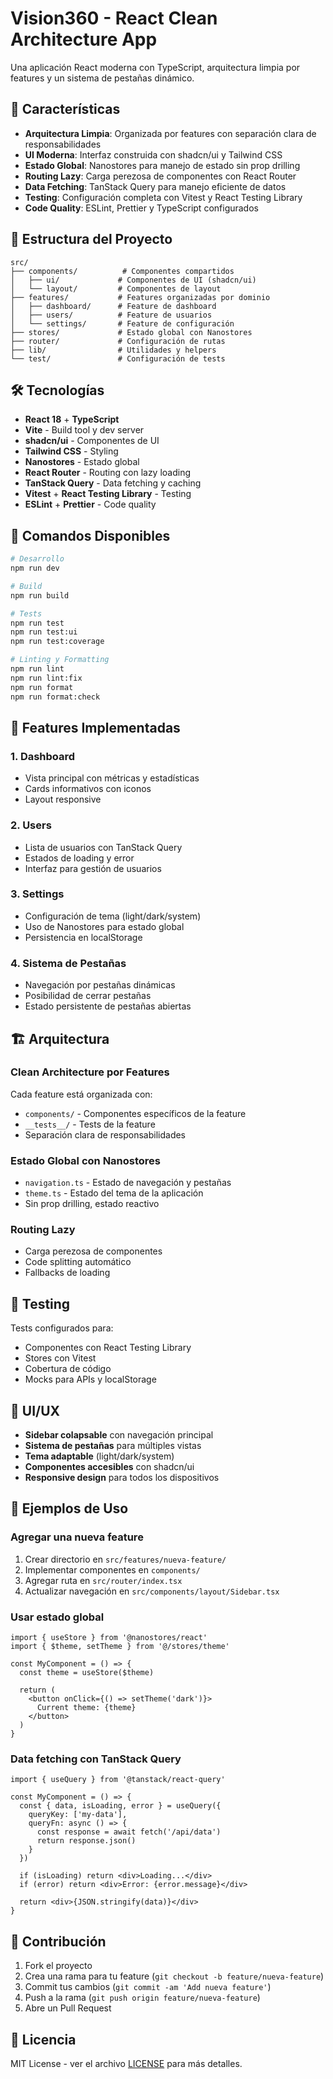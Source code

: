 # Vision360 - React Clean Architecture App

Una aplicación React moderna con TypeScript, arquitectura limpia por features y un sistema de pestañas dinámico.

## 🚀 Características

- **Arquitectura Limpia**: Organizada por features con separación clara de responsabilidades
- **UI Moderna**: Interfaz construida con shadcn/ui y Tailwind CSS
- **Estado Global**: Nanostores para manejo de estado sin prop drilling
- **Routing Lazy**: Carga perezosa de componentes con React Router
- **Data Fetching**: TanStack Query para manejo eficiente de datos
- **Testing**: Configuración completa con Vitest y React Testing Library
- **Code Quality**: ESLint, Prettier y TypeScript configurados

## 📁 Estructura del Proyecto

```
src/
├── components/          # Componentes compartidos
│   ├── ui/             # Componentes de UI (shadcn/ui)
│   └── layout/         # Componentes de layout
├── features/           # Features organizadas por dominio
│   ├── dashboard/      # Feature de dashboard
│   ├── users/          # Feature de usuarios
│   └── settings/       # Feature de configuración
├── stores/             # Estado global con Nanostores
├── router/             # Configuración de rutas
├── lib/                # Utilidades y helpers
└── test/               # Configuración de tests
```

## 🛠️ Tecnologías

- **React 18** + **TypeScript**
- **Vite** - Build tool y dev server
- **shadcn/ui** - Componentes de UI
- **Tailwind CSS** - Styling
- **Nanostores** - Estado global
- **React Router** - Routing con lazy loading
- **TanStack Query** - Data fetching y caching
- **Vitest** + **React Testing Library** - Testing
- **ESLint** + **Prettier** - Code quality

## 🚦 Comandos Disponibles

```bash
# Desarrollo
npm run dev

# Build
npm run build

# Tests
npm run test
npm run test:ui
npm run test:coverage

# Linting y Formatting
npm run lint
npm run lint:fix
npm run format
npm run format:check
```

## 🎯 Features Implementadas

### 1. Dashboard
- Vista principal con métricas y estadísticas
- Cards informativos con iconos
- Layout responsive

### 2. Users
- Lista de usuarios con TanStack Query
- Estados de loading y error
- Interfaz para gestión de usuarios

### 3. Settings
- Configuración de tema (light/dark/system)
- Uso de Nanostores para estado global
- Persistencia en localStorage

### 4. Sistema de Pestañas
- Navegación por pestañas dinámicas
- Posibilidad de cerrar pestañas
- Estado persistente de pestañas abiertas

## 🏗️ Arquitectura

### Clean Architecture por Features
Cada feature está organizada con:
- `components/` - Componentes específicos de la feature
- `__tests__/` - Tests de la feature
- Separación clara de responsabilidades

### Estado Global con Nanostores
- `navigation.ts` - Estado de navegación y pestañas
- `theme.ts` - Estado del tema de la aplicación
- Sin prop drilling, estado reactivo

### Routing Lazy
- Carga perezosa de componentes
- Code splitting automático
- Fallbacks de loading

## 🧪 Testing

Tests configurados para:
- Componentes con React Testing Library
- Stores con Vitest
- Cobertura de código
- Mocks para APIs y localStorage

## 🎨 UI/UX

- **Sidebar colapsable** con navegación principal
- **Sistema de pestañas** para múltiples vistas
- **Tema adaptable** (light/dark/system)
- **Componentes accesibles** con shadcn/ui
- **Responsive design** para todos los dispositivos

## 📝 Ejemplos de Uso

### Agregar una nueva feature

1. Crear directorio en `src/features/nueva-feature/`
2. Implementar componentes en `components/`
3. Agregar ruta en `src/router/index.tsx`
4. Actualizar navegación en `src/components/layout/Sidebar.tsx`

### Usar estado global

```tsx
import { useStore } from '@nanostores/react'
import { $theme, setTheme } from '@/stores/theme'

const MyComponent = () => {
  const theme = useStore($theme)
  
  return (
    <button onClick={() => setTheme('dark')}>
      Current theme: {theme}
    </button>
  )
}
```

### Data fetching con TanStack Query

```tsx
import { useQuery } from '@tanstack/react-query'

const MyComponent = () => {
  const { data, isLoading, error } = useQuery({
    queryKey: ['my-data'],
    queryFn: async () => {
      const response = await fetch('/api/data')
      return response.json()
    }
  })

  if (isLoading) return <div>Loading...</div>
  if (error) return <div>Error: {error.message}</div>
  
  return <div>{JSON.stringify(data)}</div>
}
```

## 🤝 Contribución

1. Fork el proyecto
2. Crea una rama para tu feature (`git checkout -b feature/nueva-feature`)
3. Commit tus cambios (`git commit -am 'Add nueva feature'`)
4. Push a la rama (`git push origin feature/nueva-feature`)
5. Abre un Pull Request

## 📄 Licencia

MIT License - ver el archivo [LICENSE](LICENSE) para más detalles.